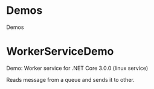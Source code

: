 # Demos
Demos

# WorkerServiceDemo

Demo: Worker service for .NET Core 3.0.0 (linux service)

Reads message from a queue and sends it to other. 

